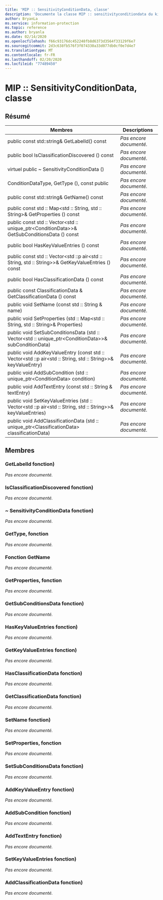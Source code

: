 ```yaml
---
title: 'MIP :: SensitivityConditionData, classe'
description: 'Documente la classe MIP :: sensitivityconditiondata du kit de développement logiciel (SDK) Microsoft Information Protection (MIP).'
author: BryanLa
ms.service: information-protection
ms.topic: reference
ms.author: bryanla
ms.date: 02/14/2020
ms.openlocfilehash: f66c93176dc452248fb8d6373d3564f33129f6e7
ms.sourcegitcommit: 2d3c638fb576f3f074330a33d077db0cf0e7d4e7
ms.translationtype: MT
ms.contentlocale: fr-FR
ms.lasthandoff: 02/20/2020
ms.locfileid: "77489450"
---
```

# <a name="class-mipsensitivityconditiondata"></a>MIP :: SensitivityConditionData, classe 
  
## <a name="summary"></a>Résumé
 Membres                        | Descriptions                                
--------------------------------|---------------------------------------------
public const std::string& GetLabelId() const  | _Pas encore documenté._
public bool IsClassificationDiscovered () const  | _Pas encore documenté._
virtuel public ~ SensitivityConditionData ()  | _Pas encore documenté._
ConditionDataType, GetType (), const public  | _Pas encore documenté._
public const std::string& GetName() const  | _Pas encore documenté._
public const std :: Map\<std :: String, std :: String\>& GetProperties () const  | _Pas encore documenté._
public const std :: Vector\<std :: unique_ptr\<ConditionData\>\>& GetSubConditionsData () const  | _Pas encore documenté._
public bool HasKeyValueEntries () const  | _Pas encore documenté._
public const std :: Vector\<std ::p air\<std :: String, std :: String\>\>& GetKeyValueEntries () const  | _Pas encore documenté._
public bool HasClassificationData () const  | _Pas encore documenté._
public const ClassificationData & GetClassificationData () const  | _Pas encore documenté._
public void SetName (const std :: String & name)  | _Pas encore documenté._
public void SetProperties (std :: Map\<std :: String, std :: String\>& Properties)  | _Pas encore documenté._
public void SetSubConditionsData (std :: Vector\<std :: unique_ptr\<ConditionData\>\>& subConditionData)  | _Pas encore documenté._
public void AddKeyValueEntry (const std :: Vector\<std ::p air\<std :: String, std :: String\>\>& keyValueEntry)  | _Pas encore documenté._
public void AddSubCondition (std :: unique_ptr\<ConditionData\> condition)  | _Pas encore documenté._
public void AddTextEntry (const std :: String & textEntry)  | _Pas encore documenté._
public void SetKeyValueEntries (std :: Vector\<std ::p air\<std :: String, std :: String\>\>& keyValueEntries)  | _Pas encore documenté._
public void AddClassificationData (std :: unique_ptr\<ClassificationData\> classificationData)  | _Pas encore documenté._
  
## <a name="members"></a>Membres
  
### <a name="getlabelid-function"></a>GetLabelId fonction)
_Pas encore documenté._

  
### <a name="isclassificationdiscovered-function"></a>IsClassificationDiscovered fonction)
_Pas encore documenté._

  
### <a name="sensitivityconditiondata-function"></a>~ SensitivityConditionData fonction)
_Pas encore documenté._

  
### <a name="gettype-function"></a>GetType, fonction
_Pas encore documenté._

  
### <a name="getname-function"></a>Fonction GetName
_Pas encore documenté._

  
### <a name="getproperties-function"></a>GetProperties, fonction
_Pas encore documenté._

  
### <a name="getsubconditionsdata-function"></a>GetSubConditionsData fonction)
_Pas encore documenté._

  
### <a name="haskeyvalueentries-function"></a>HasKeyValueEntries fonction)
_Pas encore documenté._

  
### <a name="getkeyvalueentries-function"></a>GetKeyValueEntries fonction)
_Pas encore documenté._

  
### <a name="hasclassificationdata-function"></a>HasClassificationData fonction)
_Pas encore documenté._

  
### <a name="getclassificationdata-function"></a>GetClassificationData fonction)
_Pas encore documenté._

  
### <a name="setname-function"></a>SetName fonction)
_Pas encore documenté._

  
### <a name="setproperties-function"></a>SetProperties, fonction
_Pas encore documenté._

  
### <a name="setsubconditionsdata-function"></a>SetSubConditionsData fonction)
_Pas encore documenté._

  
### <a name="addkeyvalueentry-function"></a>AddKeyValueEntry fonction)
_Pas encore documenté._

  
### <a name="addsubcondition-function"></a>AddSubCondition fonction)
_Pas encore documenté._

  
### <a name="addtextentry-function"></a>AddTextEntry fonction)
_Pas encore documenté._

  
### <a name="setkeyvalueentries-function"></a>SetKeyValueEntries fonction)
_Pas encore documenté._

  
### <a name="addclassificationdata-function"></a>AddClassificationData fonction)
_Pas encore documenté._
